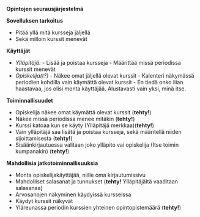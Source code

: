 **Opintojen seurausjärjestelmä**

**Sovelluksen tarkoitus**

- Pitää yllä mitä kursseja jäljellä
- Sekä milloin kurssit menevät

**Käyttäjät**

- *Ylläpitäjä:*
        - Lisää ja poistaa kursseja
        - Määrittää missä periodissa kurssit menevät
- *Opiskelija(t?)*
        - Näkee omat jäljellä olevat kurssit
        - Kalenteri näkymässä periodien kohdilla vain käymättä olevat kurssit
        - En tiedä onko liian haastavaa, jos olisi monta käyttäjää. Alustavasti vain yksi, minä itse.

**Toiminnallisuudet**

- Opiskelija näkee omat käymättä olevat kurssit (**tehty!**)
- Näkee missä periodissa menee mitäkin (**tehty!**)
- Kurssi katoaa kun se käyty (Ylläpitäjä merkkaa)(**tehty!**)
- Vain ylläpitäjä saa lisätä ja poistaa kursseja, sekä määritellä niiden sijoittamisesta (**tehty!**)
- Sisäänkirjautuessa valitaan joko ylläpito vai opiskelija (Itse toimin kumpanakin) (**tehty!**)

**Mahdollisia jatkotoiminnallisuuksia**

- Monta opiskelijakäyttäjää, niille oma kirjautumissivu
- Mahdolliset salasanat ja tunnukset (**tehty!** Ylläpitäjältä vaaditaan salasanaa)
- Arvosanojen näkyminen käydyissä kursseissa
- Käydyt kurssit näkyvät
- Yläreunassa periodin kurssien yhteinen opintopistemäärä (**tehty!**)
